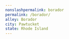 ```yaml
---
﻿nonslashpermalink: borador
permalink: /borador/
alley: Borador
city: Pawtucket
state: Rhode Island
---
```


